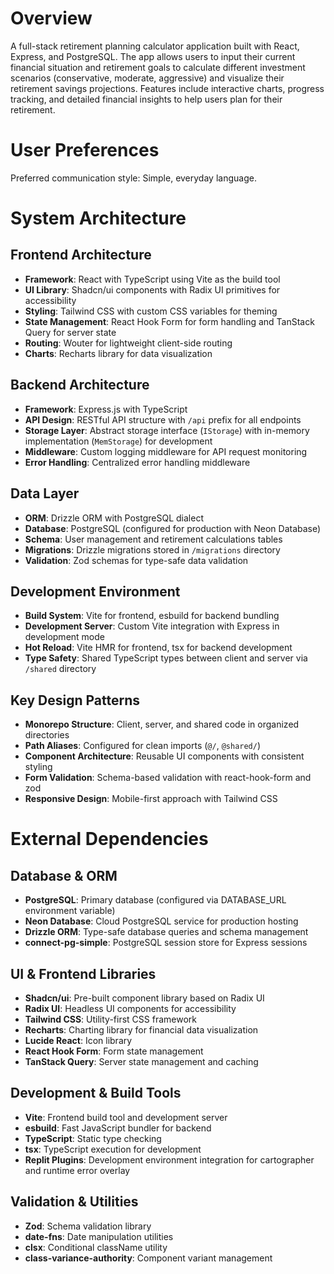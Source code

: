 # Overview

A full-stack retirement planning calculator application built with React, Express, and PostgreSQL. The app allows users to input their current financial situation and retirement goals to calculate different investment scenarios (conservative, moderate, aggressive) and visualize their retirement savings projections. Features include interactive charts, progress tracking, and detailed financial insights to help users plan for their retirement.

# User Preferences

Preferred communication style: Simple, everyday language.

# System Architecture

## Frontend Architecture
- **Framework**: React with TypeScript using Vite as the build tool
- **UI Library**: Shadcn/ui components with Radix UI primitives for accessibility
- **Styling**: Tailwind CSS with custom CSS variables for theming
- **State Management**: React Hook Form for form handling and TanStack Query for server state
- **Routing**: Wouter for lightweight client-side routing
- **Charts**: Recharts library for data visualization

## Backend Architecture
- **Framework**: Express.js with TypeScript
- **API Design**: RESTful API structure with `/api` prefix for all endpoints
- **Storage Layer**: Abstract storage interface (`IStorage`) with in-memory implementation (`MemStorage`) for development
- **Middleware**: Custom logging middleware for API request monitoring
- **Error Handling**: Centralized error handling middleware

## Data Layer
- **ORM**: Drizzle ORM with PostgreSQL dialect
- **Database**: PostgreSQL (configured for production with Neon Database)
- **Schema**: User management and retirement calculations tables
- **Migrations**: Drizzle migrations stored in `/migrations` directory
- **Validation**: Zod schemas for type-safe data validation

## Development Environment
- **Build System**: Vite for frontend, esbuild for backend bundling
- **Development Server**: Custom Vite integration with Express in development mode
- **Hot Reload**: Vite HMR for frontend, tsx for backend development
- **Type Safety**: Shared TypeScript types between client and server via `/shared` directory

## Key Design Patterns
- **Monorepo Structure**: Client, server, and shared code in organized directories
- **Path Aliases**: Configured for clean imports (`@/`, `@shared/`)
- **Component Architecture**: Reusable UI components with consistent styling
- **Form Validation**: Schema-based validation with react-hook-form and zod
- **Responsive Design**: Mobile-first approach with Tailwind CSS

# External Dependencies

## Database & ORM
- **PostgreSQL**: Primary database (configured via DATABASE_URL environment variable)
- **Neon Database**: Cloud PostgreSQL service for production hosting
- **Drizzle ORM**: Type-safe database queries and schema management
- **connect-pg-simple**: PostgreSQL session store for Express sessions

## UI & Frontend Libraries
- **Shadcn/ui**: Pre-built component library based on Radix UI
- **Radix UI**: Headless UI components for accessibility
- **Tailwind CSS**: Utility-first CSS framework
- **Recharts**: Charting library for financial data visualization
- **Lucide React**: Icon library
- **React Hook Form**: Form state management
- **TanStack Query**: Server state management and caching

## Development & Build Tools
- **Vite**: Frontend build tool and development server
- **esbuild**: Fast JavaScript bundler for backend
- **TypeScript**: Static type checking
- **tsx**: TypeScript execution for development
- **Replit Plugins**: Development environment integration for cartographer and runtime error overlay

## Validation & Utilities
- **Zod**: Schema validation library
- **date-fns**: Date manipulation utilities
- **clsx**: Conditional className utility
- **class-variance-authority**: Component variant management